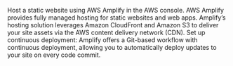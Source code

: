 Host a static website using AWS Amplify in the AWS console. AWS Amplify provides fully managed hosting for static websites and web apps. Amplify’s hosting solution leverages Amazon CloudFront and Amazon S3 to deliver your site assets via the AWS content delivery network (CDN).
Set up continuous deployment: Amplify offers a Git-based workflow with continuous deployment, allowing you to automatically deploy updates to your site on every code commit.
